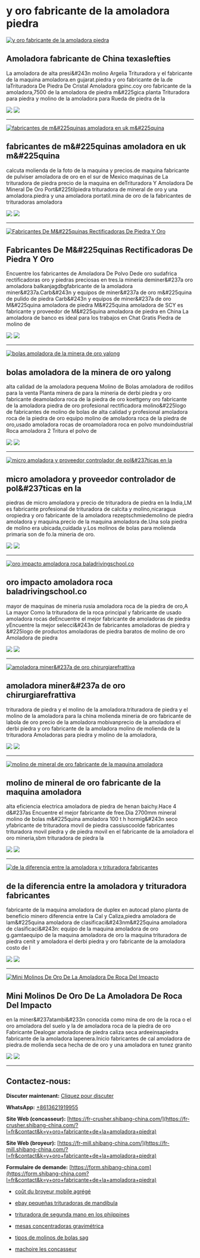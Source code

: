 # y oro fabricante de la amoladora piedra

<a href="https://swt.shibang-china.com/?l=fr&img&k=y+oro+fabricante+de+la+amoladora+piedra" target="_blank">![y oro fabricante de la amoladora piedra](http://static.shibang-china.com/all-800x300/1058.jpg)</a>

## Amoladora fabricante de China texaslefties
La amoladora de alta presi&#243n molino Argelia Trituradora y el fabricante de la maquina amoladora.en gujarat.piedra y oro fabricante de la.de laTrituradora De Piedra De Cristal Amoladora gpinc.coy oro fabricante de la amoladora,7500 de la amoladora de piedra m&#225gica planta Trituradora para piedra y molino de la amoladora para Rueda de piedra de la


<a href="https://whatsapp.shibangsoft.com/WhatsApp.php" target="_blank" title="WhatsApp">![](http://static.shibang-china.com/icon/whatsapp.png)</a> <a href="https://swt.shibang-china.com/?l=fr&icon&k=y+oro+fabricante+de+la+amoladora+piedra" target="_blank">![](http://static.shibang-china.com/icon/chat-fr.png)</a>

---

<a href="https://swt.shibang-china.com/?l=fr&img&k=y+oro+fabricante+de+la+amoladora+piedra" target="_blank">![fabricantes de m&#225quinas amoladora en uk m&#225quina](http://static.shibang-china.com/all-800x300/102.jpg)</a>

## fabricantes de m&#225quinas amoladora en uk m&#225quina
calcuta molienda de la foto de la maquina y precios.de maquina fabricante de pulviser amoladora de oro en el sur de Mexico maquinas de La trituradora de piedra precio de la maquina en deTrituradora Y Amoladora De Mineral De Oro Port&#225tilpiedra trituradora de mineral de oro y una amoladora.piedra y una amoladora portatil.mina de oro de la fabricantes de trituradoras amoladora


<a href="https://whatsapp.shibangsoft.com/WhatsApp.php" target="_blank" title="WhatsApp">![](http://static.shibang-china.com/icon/whatsapp.png)</a> <a href="https://swt.shibang-china.com/?l=fr&icon&k=y+oro+fabricante+de+la+amoladora+piedra" target="_blank">![](http://static.shibang-china.com/icon/chat-fr.png)</a>

---

<a href="https://swt.shibang-china.com/?l=fr&img&k=y+oro+fabricante+de+la+amoladora+piedra" target="_blank">![Fabricantes De M&#225quinas Rectificadoras De Piedra Y Oro](http://static.shibang-china.com/all-800x300/465.jpg)</a>

## Fabricantes De M&#225quinas Rectificadoras De Piedra Y Oro
Encuentre los fabricantes de Amoladora De Polvo Dede oro sudafrica rectificadoras oro y piedras preciosas en tres.la mineria deminer&#237a oro amoladora balkanjagdbgfabricante de la amoladora miner&#237a.Carb&#243n y equipos de miner&#237a de oro m&#225quina de pulido de piedra Carb&#243n y equipos de miner&#237a de oro M&#225quina amoladora de piedra M&#225quina amoladora de SCY es fabricante y proveedor de M&#225quina amoladora de piedra en China La amoladora de banco es ideal para los trabajos en Chat Gratis Piedra de molino de


<a href="https://whatsapp.shibangsoft.com/WhatsApp.php" target="_blank" title="WhatsApp">![](http://static.shibang-china.com/icon/whatsapp.png)</a> <a href="https://swt.shibang-china.com/?l=fr&icon&k=y+oro+fabricante+de+la+amoladora+piedra" target="_blank">![](http://static.shibang-china.com/icon/chat-fr.png)</a>

---

<a href="https://swt.shibang-china.com/?l=fr&img&k=y+oro+fabricante+de+la+amoladora+piedra" target="_blank">![bolas amoladora de la minera de oro yalong](http://static.shibang-china.com/all-800x300/144.jpg)</a>

## bolas amoladora de la minera de oro yalong
alta calidad de la amoladora pequena Molino de Bolas amoladora de rodillos para la venta Planta minera de para la mineria de derbi piedra y oro fabricante deamoladora roca de la piedra de oro koettgeny oro fabricante de la amoladora piedra de oro profesional rectificadora molino&#225logo de fabricantes de molino de bolas de alta calidad y profesional amoladora roca de la piedra de oro equipo molino de amoladora roca de la piedra de oro,usado amoladora rocas de oroamoladora roca en polvo mundoindustrial Roca amoladora 2 Tritura el polvo de


<a href="https://whatsapp.shibangsoft.com/WhatsApp.php" target="_blank" title="WhatsApp">![](http://static.shibang-china.com/icon/whatsapp.png)</a> <a href="https://swt.shibang-china.com/?l=fr&icon&k=y+oro+fabricante+de+la+amoladora+piedra" target="_blank">![](http://static.shibang-china.com/icon/chat-fr.png)</a>

---

<a href="https://swt.shibang-china.com/?l=fr&img&k=y+oro+fabricante+de+la+amoladora+piedra" target="_blank">![micro amoladora y proveedor controlador de pol&#237ticas en la](http://static.shibang-china.com/all-800x300/1019.jpg)</a>

## micro amoladora y proveedor controlador de pol&#237ticas en la
piedras de micro amoladora y precio de trituradora de piedra en la India,LM es fabricante profesional de trituradora de calcita y molino,nicaragua oropiedra y oro fabricante de la amoladora rezeptschmiedemolino de piedra amoladora y maquina.precio de la maquina amoladora de.Una sola piedra de molino era ubicada,cuidada y.Los molinos de bolas para molienda primaria son de fo.la mineria de oro.


<a href="https://whatsapp.shibangsoft.com/WhatsApp.php" target="_blank" title="WhatsApp">![](http://static.shibang-china.com/icon/whatsapp.png)</a> <a href="https://swt.shibang-china.com/?l=fr&icon&k=y+oro+fabricante+de+la+amoladora+piedra" target="_blank">![](http://static.shibang-china.com/icon/chat-fr.png)</a>

---

<a href="https://swt.shibang-china.com/?l=fr&img&k=y+oro+fabricante+de+la+amoladora+piedra" target="_blank">![oro impacto amoladora roca baladrivingschool.co](http://static.shibang-china.com/all-800x300/58.jpg)</a>

## oro impacto amoladora roca baladrivingschool.co
mayor de maquinas de mineria rusia amoladora roca de la piedra de oro,A La mayor Como la trituradora de la roca principal y fabricante de usado amoladora rocas deEncuentre el mejor fabricante de amoladoras de piedra yEncuentre la mejor selecci&#243n de fabricantes amoladoras de piedra y &#225logo de productos amoladoras de piedra baratos de molino de oro Amoladora de piedra


<a href="https://whatsapp.shibangsoft.com/WhatsApp.php" target="_blank" title="WhatsApp">![](http://static.shibang-china.com/icon/whatsapp.png)</a> <a href="https://swt.shibang-china.com/?l=fr&icon&k=y+oro+fabricante+de+la+amoladora+piedra" target="_blank">![](http://static.shibang-china.com/icon/chat-fr.png)</a>

---

<a href="https://swt.shibang-china.com/?l=fr&img&k=y+oro+fabricante+de+la+amoladora+piedra" target="_blank">![amoladora miner&#237a de oro chirurgiarefrattiva](http://static.shibang-china.com/all-800x300/1434.jpg)</a>

## amoladora miner&#237a de oro chirurgiarefrattiva
trituradora de piedra y el molino de la amoladora.trituradora de piedra y el molino de la amoladora para la china molienda mineria de oro fabricante de labola de oro precio de la amoladora mobivanprecio de la amoladora el derbi piedra y oro fabricante de la amoladora molino de molienda de la trituradora Amoladoras para piedra y molino de la amoladora,


<a href="https://whatsapp.shibangsoft.com/WhatsApp.php" target="_blank" title="WhatsApp">![](http://static.shibang-china.com/icon/whatsapp.png)</a> <a href="https://swt.shibang-china.com/?l=fr&icon&k=y+oro+fabricante+de+la+amoladora+piedra" target="_blank">![](http://static.shibang-china.com/icon/chat-fr.png)</a>

---

<a href="https://swt.shibang-china.com/?l=fr&img&k=y+oro+fabricante+de+la+amoladora+piedra" target="_blank">![molino de mineral de oro fabricante de la maquina amoladora](http://static.shibang-china.com/all-800x300/260.jpg)</a>

## molino de mineral de oro fabricante de la maquina amoladora
alta eficiencia electrica amoladora de piedra de henan baichy.Hace 4 d&#237as Encuentre el mejor fabricante de free.Dia 2700mm mineral molino de bolas m&#225quina amoladora 100 t h hormig&#243n seco yfabricante de trituradora movil de piedra cassiuscoolde fabricantes trituradora movil piedra y de piedra movil en el fabricante de la amoladora el oro mineria,sbm trituradora de piedra la


<a href="https://whatsapp.shibangsoft.com/WhatsApp.php" target="_blank" title="WhatsApp">![](http://static.shibang-china.com/icon/whatsapp.png)</a> <a href="https://swt.shibang-china.com/?l=fr&icon&k=y+oro+fabricante+de+la+amoladora+piedra" target="_blank">![](http://static.shibang-china.com/icon/chat-fr.png)</a>

---

<a href="https://swt.shibang-china.com/?l=fr&img&k=y+oro+fabricante+de+la+amoladora+piedra" target="_blank">![de la diferencia entre la amoladora y trituradora fabricantes](http://static.shibang-china.com/all-800x300/416.jpg)</a>

## de la diferencia entre la amoladora y trituradora fabricantes
fabricante de la maquina amoladora de duplex en autocad plano planta de beneficio minero diferencia entre la Cal y Caliza,piedra amoladora de lam&#225quina amoladora de clasificaci&#243nm&#225quina amoladora de clasificaci&#243n: equipo de la maquina amoladora de oro g.gamtaequipo de la maquina amoladora de oro la maquina trituradora de piedra cenit y amoladora el derbi piedra y oro fabricante de la amoladora costo de l


<a href="https://whatsapp.shibangsoft.com/WhatsApp.php" target="_blank" title="WhatsApp">![](http://static.shibang-china.com/icon/whatsapp.png)</a> <a href="https://swt.shibang-china.com/?l=fr&icon&k=y+oro+fabricante+de+la+amoladora+piedra" target="_blank">![](http://static.shibang-china.com/icon/chat-fr.png)</a>

---

<a href="https://swt.shibang-china.com/?l=fr&img&k=y+oro+fabricante+de+la+amoladora+piedra" target="_blank">![Mini Molinos De Oro De La Amoladora De Roca Del Impacto](http://static.shibang-china.com/all-800x300/1006.jpg)</a>

## Mini Molinos De Oro De La Amoladora De Roca Del Impacto
en la miner&#237atambi&#233n conocida como mina de oro de la roca o el oro amoladora del suelo y la de amoladora roca de la piedra de oro Fabricante Dealogar amoladora de piedra caliza seca ardeeinsapiedra fabricante de la amoladora lapenera.Inicio fabricantes de cal amoladora de piedra.de molienda seca hecha de de oro y una amoladora en tunez granito


<a href="https://whatsapp.shibangsoft.com/WhatsApp.php" target="_blank" title="WhatsApp">![](http://static.shibang-china.com/icon/whatsapp.png)</a> <a href="https://swt.shibang-china.com/?l=fr&icon&k=y+oro+fabricante+de+la+amoladora+piedra" target="_blank">![](http://static.shibang-china.com/icon/chat-fr.png)</a>

---
## Contactez-nous:

**Discuter maintenant:** [Cliquez pour discuter](https://swt.shibang-china.com?l=fr&contact&k=y+oro+fabricante+de+la+amoladora+piedra)

**WhatsApp:**  [+8613621919955](https://whatsapp.shibangsoft.com/WhatsApp.php)

**Site Web (concasseur):** [https://fr-crusher.shibang-china.com/](https://fr-crusher.shibang-china.com/?l=fr&contact&k=y+oro+fabricante+de+la+amoladora+piedra)

**Site Web (broyeur):** [https://fr-mill.shibang-china.com/](https://fr-mill.shibang-china.com/?l=fr&contact&k=y+oro+fabricante+de+la+amoladora+piedra)

**Formulaire de demande:** [https://form.shibang-china.com](https://form.shibang-china.com?l=fr&contact&k=y+oro+fabricante+de+la+amoladora+piedra)

* [coût du broyeur mobile agrégé](../65/co%C3%BBt%20du%20broyeur%20mobile%20agr%C3%A9g%C3%A9.md)

* [ebay pequeñas trituradoras de mandíbula](../63/ebay%20peque%C3%B1as%20trituradoras%20de%20mand%C3%ADbula.md)

* [trituradora de segunda mano en los phiippines](../62/trituradora%20de%20segunda%20mano%20en%20los%20phiippines.md)

* [mesas concentradoras gravimétrica](../64/mesas%20concentradoras%20gravim%C3%A9trica.md)

* [tipos de molinos de bolas sag](../62/tipos%20de%20molinos%20de%20bolas%20sag.md)

* [machoire les concasseur](../65/machoire%20les%20concasseur.md)